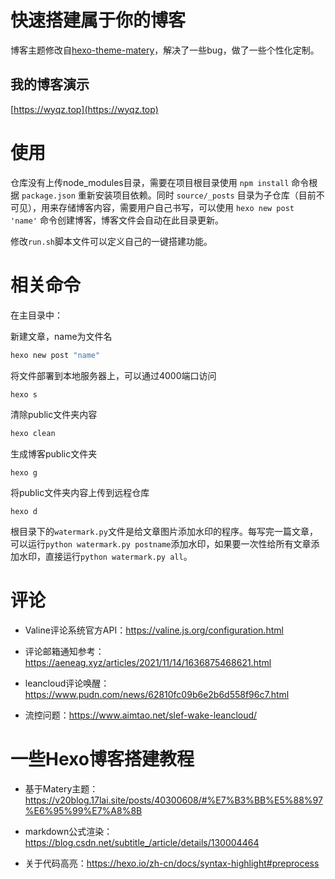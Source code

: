 # 快速搭建属于你的博客
博客主题修改自[hexo-theme-matery](https://github.com/blinkfox/hexo-theme-matery)，解决了一些bug，做了一些个性化定制。

## 我的博客演示
[https://wyqz.top](https://wyqz.top)

# 使用

仓库没有上传node_modules目录，需要在项目根目录使用 `npm install` 命令根据 `package.json` 重新安装项目依赖。同时 `source/_posts` 目录为子仓库（目前不可见），用来存储博客内容，需要用户自己书写，可以使用 `hexo new post 'name'` 命令创建博客，博客文件会自动在此目录更新。

修改`run.sh`脚本文件可以定义自己的一键搭建功能。

# 相关命令

在主目录中：

新建文章，name为文件名

```bash
hexo new post "name"
```

将文件部署到本地服务器上，可以通过4000端口访问

```bash
hexo s
```

清除public文件夹内容

```bash
hexo clean
```

生成博客public文件夹

```
hexo g
```

将public文件夹内容上传到远程仓库

```
hexo d
```

根目录下的`watermark.py`文件是给文章图片添加水印的程序。每写完一篇文章，可以运行`python watermark.py postname`添加水印，如果要一次性给所有文章添加水印，直接运行`python watermark.py all`。

# 评论

- Valine评论系统官方API：https://valine.js.org/configuration.html

- 评论邮箱通知参考：https://aeneag.xyz/articles/2021/11/14/1636875468621.html

- leancloud评论唤醒：https://www.pudn.com/news/62810fc09b6e2b6d558f96c7.html

- 流控问题：https://www.aimtao.net/slef-wake-leancloud/

# 一些Hexo博客搭建教程

- 基于Matery主题：https://v20blog.17lai.site/posts/40300608/#%E7%B3%BB%E5%88%97%E6%95%99%E7%A8%8B

- markdown公式渲染：https://blog.csdn.net/subtitle_/article/details/130004464

- 关于代码高亮：https://hexo.io/zh-cn/docs/syntax-highlight#preprocess